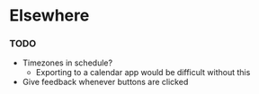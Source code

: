 # Elsewhere

### TODO

- Timezones in schedule?
  - Exporting to a calendar app would be difficult without this
- Give feedback whenever buttons are clicked
